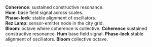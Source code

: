 **Coherence**: sustained constructive resonance.  
**Hum**: base field signal across scales.  
**Phase-lock**: stable alignment of oscillators.  
**Rez Lamp**: sensor-emitter node in the city grid.  
**Bloom**: octave where coherence is collective.
**Coherence** sustained constructive resonance. **Hum** base field signal. **Phase-lock** stable alignment of oscillators. **Bloom** collective octave.
